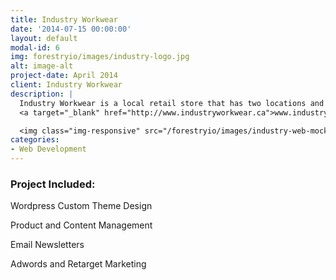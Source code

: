 ```yaml
---
title: Industry Workwear
date: '2014-07-15 00:00:00'
layout: default
modal-id: 6
img: forestryio/images/industry-logo.jpg
alt: image-alt
project-date: April 2014
client: Industry Workwear
description: |
  Industry Workwear is a local retail store that has two locations and wanted an online presence. I worked with them and a developer to design a custom woocomerce site and I currently manage the online store.
  <a target="_blank" href="http://www.industryworkwear.ca">www.industryworkwear.ca</a>

  <img class="img-responsive" src="/forestryio/images/industry-web-mockup.jpg">
categories:
- Web Development
---
```

### Project Included:

Wordpress Custom Theme Design

Product and Content Management

Email Newsletters

Adwords and Retarget Marketing
